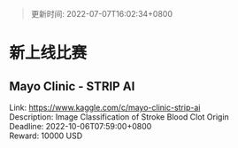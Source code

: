 > 更新时间: 2022-07-07T16:02:34+0800 

# 新上线比赛


## Mayo Clinic - STRIP AI
Link: https://www.kaggle.com/c/mayo-clinic-strip-ai  
Description: Image Classification of Stroke Blood Clot Origin  
Deadline: 2022-10-06T07:59:00+0800  
Reward: 10000 USD  

